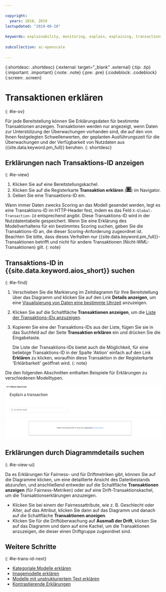 ```yaml
---

copyright:
  years: 2018, 2019
lastupdated: "2019-06-28"

keywords: explainability, monitoring, explain, explaining, transactions, transaction ID

subcollection: ai-openscale

---
```


{:shortdesc: .shortdesc}
{:external: target="_blank" .external}
{:tip: .tip}
{:important: .important}
{:note: .note}
{:pre: .pre}
{:codeblock: .codeblock}
{:screen: .screen}

# Transaktionen erklären
{: #ie-ov}

Für jede Bereitstellung können Sie Erklärungsdaten für bestimmte Transaktionen anzeigen. Transaktionen werden nur angezeigt, wenn Daten zur Unterstützung der Überwachungen vorhanden sind, die auf den von Ihnen festgelegten Schwellenwerten, der geplanten Ausführungszeit für die Überwachungen und der Verfügbarkeit von Nutzdaten aus {{site.data.keyword.pm_full}} beruhen.
{: shortdesc}

## Erklärungen nach Transaktions-ID anzeigen
{: #ie-view}

1. Klicken Sie auf eine Bereitstellungskachel.
2. Klicken Sie auf die Registerkarte **Transaktion erklären** (![Registerkarte 'Transaktion erklären'](images/insight-transact-tab.png)) im Navigator.
3. Geben Sie eine Transaktions-ID ein.

Wann immer Daten zwecks Scoring an das Modell gesendet werden, legt es eine Transaktions-ID im HTTP-Header fest, indem es das Feld `X-Global-Transaction-Id` entsprechend angibt. Diese Transaktions-ID wird in der Nutzdatentabelle gespeichert. Wenn Sie eine Erklärung des Modellverhaltens für ein bestimmtes Scoring suchen, geben Sie die Transaktions-ID an, die dieser Scoring-Anforderung zugeordnet ist. Beachten Sie bitte, dass dieses Verhalten nur {{site.data.keyword.pm_full}}-Transaktionen betrifft und nicht für andere Transaktionen (Nicht-WML-Transaktionen) gilt.
{: note}

## Transaktions-ID in {{site.data.keyword.aios_short}} suchen
{: #ie-find}

1.  Verschieben Sie die Markierung im Zeitdiagramm für Ihre Bereitstellung über das Diagramm und klicken Sie auf den Link **Details anzeigen**, um eine [Visualisierung von Daten eine bestimmte Uhrzeit](/docs/services/ai-openscale?topic=ai-openscale-it-ov#it-vdet) anzuzeigen.
1.  Klicken Sie auf die Schaltfläche **Transaktionen anzeigen**, um die [Liste der Transaktions-IDs anzuzeigen](/docs/services/ai-openscale?topic=ai-openscale-it-ov#it-tra).
1.  Kopieren Sie eine der Transaktions-IDs aus der Liste, fügen Sie sie in das Suchfeld auf der Seite **Transaktion erklären** ein und drücken Sie die Eingabetaste.

    Die Liste der Transaktions-IDs bietet auch die Möglichkeit, für eine beliebige Transaktions-ID in der Spalte 'Aktion' einfach auf den Link **Erklären** zu klicken, woraufhin diese Transaktion in der Registerkarte 'Erklärbarkeit' geöffnet wird.
    {: note}

  Die den folgenden Abschnitten enthalten Beispiele für Erklärungen zu verschiedenen Modelltypen.

  ![Transaktions-ID für Erklärbarkeit](images/insight-explain-trans-id.png)

## Erklärungen durch Diagrammdetails suchen
{: #ie-view-ui}

Da es Erklärungen für Fairness- und für Driftmetriken gibt, können Sie auf die Diagramme klicken, um eine detaillierte Ansicht des Datenbestands abzurufen, und anschließend entweder auf die Schaltfläche **Transaktionen anzeigen** (für Fairness-Metriken) oder auf eine Drift-Transaktionskachel, um die Transaktionserklärungen anzuzeigen.

- Klicken Sie bei einem der Fairnessattribute, wie z. B. Geschlecht oder Alter, auf das Attribut, klicken Sie dann auf das Diagramm und danach auf die Schaltfläche **Transaktionen anzeigen**.
- Klicken Sie für die Driftüberwachung auf **Ausmaß der Drift**, klicken Sie auf das Diagramm und dann auf eine Kachel, um die Transaktionen anzuzeigen, die dieser einen Driftgruppe zugeordnet sind.

## Weitere Schritte
{: #ie-trans-id-next}

- [Kategoriale Modelle erklären](/docs/services/ai-openscale?topic=ai-openscale-ie-class)
- [Imagemodelle erklären](/docs/services/ai-openscale?topic=ai-openscale-ie-image)
- [Modelle mit unstrukturiertem Text erklären](/docs/services/ai-openscale?topic=ai-openscale-ie-unstruct)
- [Kontrastierende Erklärungen](/docs/services/ai-openscale?topic=ai-openscale-ie-pp-pn)
